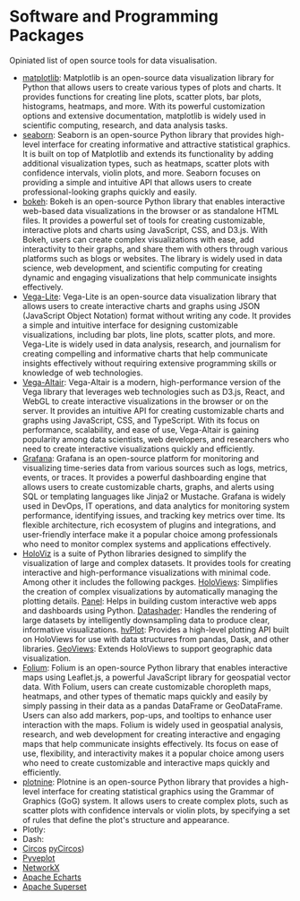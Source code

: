 # Software and Programming Packages

Opiniated list of open source tools for data visualisation.

- [matplotlib](https://matplotlib.org/): Matplotlib is an open-source data visualization library
  for Python that allows users to create various types of plots and
  charts. It provides functions for creating line plots, scatter
  plots, bar plots, histograms, heatmaps, and more. With its powerful
  customization options and extensive documentation, matplotlib is
  widely used in scientific computing, research, and data analysis
  tasks.
- [seaborn](https://seaborn.pydata.org/): Seaborn is an open-source Python library that provides
  high-level interface for creating informative and attractive
  statistical graphics. It is built on top of Matplotlib and extends
  its functionality by adding additional visualization types, such as
  heatmaps, scatter plots with confidence intervals, violin plots, and
  more. Seaborn focuses on providing a simple and intuitive API that
  allows users to create professional-looking graphs quickly and
  easily.
- [bokeh](https://bokeh.org/): Bokeh is an open-source Python library
  that enables interactive web-based data visualizations in the
  browser or as standalone HTML files. It provides a powerful set of
  tools for creating customizable, interactive plots and charts using
  JavaScript, CSS, and D3.js. With Bokeh, users can create complex
  visualizations with ease, add interactivity to their graphs, and
  share them with others through various platforms such as blogs or
  websites. The library is widely used in data science, web
  development, and scientific computing for creating dynamic and
  engaging visualizations that help communicate insights effectively.
- [Vega-Lite](https://vega.github.io/vega-lite/): Vega-Lite is an
  open-source data visualization library that allows users to create
  interactive charts and graphs using JSON (JavaScript Object
  Notation) format without writing any code. It provides a simple and
  intuitive interface for designing customizable visualizations,
  including bar plots, line plots, scatter plots, and more. Vega-Lite
  is widely used in data analysis, research, and journalism for
  creating compelling and informative charts that help communicate
  insights effectively without requiring extensive programming skills
  or knowledge of web technologies.
- [Vega-Altair](https://altair-viz.github.io/index.html): Vega-Altair
  is a modern, high-performance version of the Vega library that
  leverages web technologies such as D3.js, React, and WebGL to create
  interactive visualizations in the browser or on the server. It
  provides an intuitive API for creating customizable charts and
  graphs using JavaScript, CSS, and TypeScript. With its focus on
  performance, scalability, and ease of use, Vega-Altair is gaining
  popularity among data scientists, web developers, and researchers
  who need to create interactive visualizations quickly and
  efficiently.
- [Grafana](): Grafana is an open-source platform for monitoring and
  visualizing time-series data from various sources such as logs,
  metrics, events, or traces. It provides a powerful dashboarding
  engine that allows users to create customizable charts, graphs, and
  alerts using SQL or templating languages like Jinja2 or
  Mustache. Grafana is widely used in DevOps, IT operations, and data
  analytics for monitoring system performance, identifying issues, and
  tracking key metrics over time. Its flexible architecture, rich
  ecosystem of plugins and integrations, and user-friendly interface
  make it a popular choice among professionals who need to monitor
  complex systems and applications effectively.
- [HoloViz](https://holoviz.org/) is a suite of Python libraries
  designed to simplify the visualization of large and complex
  datasets. It provides tools for creating interactive and
  high-performance visualizations with minimal code. Among other it
  includes the following packges. [HoloViews](https://holoviews.org/):
  Simplifies the creation of complex visualizations by automatically
  managing the plotting details. [Panel](https://panel.holoviz.org/):
  Helps in building custom interactive web apps and dashboards using
  Python. [Datashader](https://datashader.org/): Handles the rendering
  of large datasets by intelligently downsampling data to produce
  clear, informative
  visualizations. [hvPlot](https://hvplot.holoviz.org/): Provides a
  high-level plotting API built on HoloViews for use with data
  structures from pandas, Dask, and other
  libraries. [GeoViews](https://geoviews.org/): Extends HoloViews to
  support geographic data visualization.
- [Folium](https://python-visualization.github.io/folium/latest/):
  Folium is an open-source Python library that enables interactive
  maps using Leaflet.js, a powerful JavaScript library for geospatial
  vector data. With Folium, users can create customizable choropleth
  maps, heatmaps, and other types of thematic maps quickly and easily
  by simply passing in their data as a pandas DataFrame or
  GeoDataFrame. Users can also add markers, pop-ups, and tooltips to
  enhance user interaction with the maps. Folium is widely used in
  geospatial analysis, research, and web development for creating
  interactive and engaging maps that help communicate insights
  effectively. Its focus on ease of use, flexibility, and
  interactivity makes it a popular choice among users who need to
  create customizable and interactive maps quickly and efficiently.
- [plotnine](https://plotnine.org/): Plotnine is an open-source Python
  library that provides a high-level interface for creating
  statistical graphics using the Grammar of Graphics (GoG) system. It
  allows users to create complex plots, such as scatter plots with
  confidence intervals or violin plots, by specifying a set of rules
  that define the plot's structure and appearance.
- Plotly:
- Dash:
- [Circos](http://circos.ca/)
  [pyCircos](https://github.com/ponnhide/pyCircos))
- [Pyveplot](https://gitlab.com/rgarcia-herrera/pyveplot)
- [NetworkX](https://networkx.org/)
- [Apache Echarts](https://echarts.apache.org/)
- [Apache Superset](https://superset.apache.org/)
